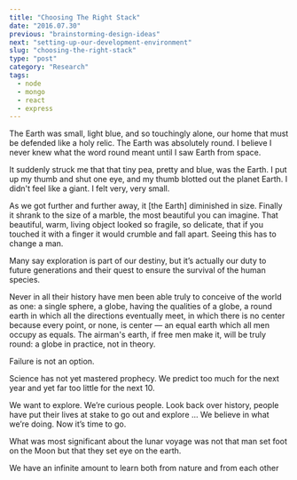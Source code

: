 ```yaml
---
title: "Choosing The Right Stack"
date: "2016.07.30"
previous: "brainstorming-design-ideas"
next: "setting-up-our-development-environment"
slug: "choosing-the-right-stack"
type: "post"
category: "Research"
tags:
  - node
  - mongo
  - react
  - express
---
```


The Earth was small, light blue, and so touchingly alone, our home that must be defended like a holy relic. The Earth was absolutely round. I believe I never knew what the word round meant until I saw Earth from space.

It suddenly struck me that that tiny pea, pretty and blue, was the Earth. I put up my thumb and shut one eye, and my thumb blotted out the planet Earth. I didn't feel like a giant. I felt very, very small.

As we got further and further away, it [the Earth] diminished in size. Finally it shrank to the size of a marble, the most beautiful you can imagine. That beautiful, warm, living object looked so fragile, so delicate, that if you touched it with a finger it would crumble and fall apart. Seeing this has to change a man.

Many say exploration is part of our destiny, but it’s actually our duty to future generations and their quest to ensure the survival of the human species.

Never in all their history have men been able truly to conceive of the world as one: a single sphere, a globe, having the qualities of a globe, a round earth in which all the directions eventually meet, in which there is no center because every point, or none, is center — an equal earth which all men occupy as equals. The airman's earth, if free men make it, will be truly round: a globe in practice, not in theory.

Failure is not an option.

Science has not yet mastered prophecy. We predict too much for the next year and yet far too little for the next 10.

We want to explore. We’re curious people. Look back over history, people have put their lives at stake to go out and explore … We believe in what we’re doing. Now it’s time to go.

What was most significant about the lunar voyage was not that man set foot on the Moon but that they set eye on the earth.

We have an infinite amount to learn both from nature and from each other
